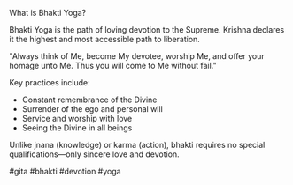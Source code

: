 What is Bhakti Yoga?

Bhakti Yoga is the path of loving devotion to the Supreme. Krishna declares it the highest and most accessible path to liberation.

"Always think of Me, become My devotee, worship Me, and offer your homage unto Me. Thus you will come to Me without fail."

Key practices include:
- Constant remembrance of the Divine
- Surrender of the ego and personal will
- Service and worship with love
- Seeing the Divine in all beings

Unlike jnana (knowledge) or karma (action), bhakti requires no special qualifications—only sincere love and devotion.

#gita #bhakti #devotion #yoga


